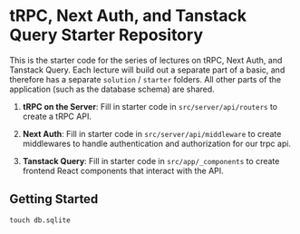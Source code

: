 # tRPC, Next Auth, and Tanstack Query Starter Repository

This is the starter code for the series of lectures on tRPC, Next Auth, and Tanstack Query. Each lecture will build out a separate part of a basic, and therefore has a separate `solution` / `starter` folders. All other parts of the application (such as the database schema) are shared.
  

1. **tRPC on the Server**: Fill in starter code in `src/server/api/routers` to create a tRPC API.

2. **Next Auth**: Fill in starter code in `src/server/api/middleware` to create middlewares to handle authentication and authorization for our trpc api.

3. **Tanstack Query**: Fill in starter code in `src/app/_components` to create frontend React components that interact with the API.

## Getting Started

```
touch db.sqlite
```